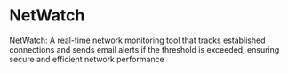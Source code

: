 # NetWatch
NetWatch: A real-time network monitoring tool that tracks established connections and sends email alerts if the threshold is exceeded, ensuring secure and efficient network performance
